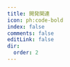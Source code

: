 ```yaml
---
title: 開発関連
icon: ph:code-bold
index: false
comments: false
editLink: false
dir:
  order: 2
---
```


<Catalog base='/ja-jp/develop/' />
